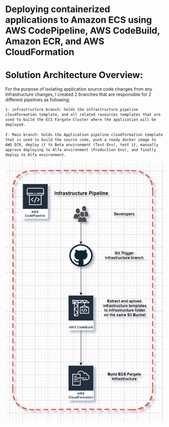 # Deploying containerized applications to Amazon ECS using AWS CodePipeline, AWS CodeBuild, Amazon ECR, and AWS CloudFormation

# Solution Architecture Overview:
For the purpose of isolating application source code changes from any Infrastructure changes, I created 2 branches that are responsible for 2 different pipelines as following:

    1- infrastructure branch: holds the infrastructure pipeline cloudformation template, and all related resources templates that are used to build the ECS Fargate Cluster where the application will be deployed.
    
    2- Main branch: holds the Application pipeline cloudformation template that is used to build the source code, push a ready docker image to AWS ECR, deploy it to Beta environment (Test Env), test it, manually approve deploying to Alfa environment (Production Env), and finally deploy to Alfa environment.

![alt text](https://github.com/Ahmedmagddi/aws-ecs-fargate/blob/main/images/infra%20pipeline%20hld.png?raw=true)
